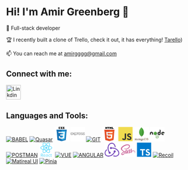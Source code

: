 # Hi! I'm Amir Greenberg 👋



🌴 Full-stack developer

🏆 I recently built a clone of Trello, check it out, it has everything! [Tarello](https://tarello-project.onrender.com/))

📫 You can reach me at amirgggg@gmail.com


## Connect with me:
[<img title="Linkdin" width="40px" height="40px" src="https://raw.githubusercontent.com/rahuldkjain/github-profile-readme-generator/master/src/images/icons/Social/linked-in-alt.svg" />](https://www.linkedin.com/in/amir-greenberg/) 


## Languages and Tools:
[<img title="BABEL" alt="BABEL" width="40px" height="40px" src="https://res.cloudinary.com/dkvliixzt/image/upload/v1705957249/babel-svgrepo-com_j2jg4w.svg" />](https://babeljs.io/)
[<img title="Quasar" alt="Quasar" width="40px" height="40px" src="https://www.svgrepo.com/show/306629/quasar.svg" />](https://quasar.dev/)
[<img title="CSS" alt="CSS" width="40px" height="40px" src="https://raw.githubusercontent.com/devicons/devicon/master/icons/css3/css3-original-wordmark.svg" />](https://www.w3schools.com/css/)
[<img title="EXPRESS" alt="EXPRESS" width="40px" height="40px" src="https://raw.githubusercontent.com/devicons/devicon/master/icons/express/express-original-wordmark.svg" />](https://expressjs.com/)
[<img title="GIT" alt="GIT"  width="40px" height="40px" src="https://res.cloudinary.com/dkvliixzt/image/upload/v1705957283/github-142-svgrepo-com_2_fygu3n.svg" />](https://git-scm.com/)
[<img title="HTML" alt="HTML"  width="40px" height="40px" src="https://raw.githubusercontent.com/devicons/devicon/master/icons/html5/html5-original-wordmark.svg" />](https://www.w3schools.com/html/)
[<img title="JS" alt="JS"  width="40px" height="40px" src="https://raw.githubusercontent.com/devicons/devicon/master/icons/javascript/javascript-original.svg" />](https://www.w3schools.com/js/)
[<img title="MONGODB" alt="MONGODB"  width="40px" height="40px" src="https://raw.githubusercontent.com/devicons/devicon/master/icons/mongodb/mongodb-original-wordmark.svg" />](https://www.mongodb.com/)
[<img title="NODEJS" alt="NODEJS"  width="40px" height="40px" src="https://raw.githubusercontent.com/devicons/devicon/master/icons/nodejs/nodejs-original-wordmark.svg" />](https://nodejs.org/en/)
[<img title="POSTMAN" alt="POSTMAN"  width="40px" height="40px" src="https://res.cloudinary.com/dkvliixzt/image/upload/v1705957300/postman-icon-svgrepo-com_fwqc0u.svg" />](https://www.postman.com/)
[<img title="REACT" alt="REACT"  width="40px" height="40px" src="https://raw.githubusercontent.com/devicons/devicon/master/icons/react/react-original-wordmark.svg" />](https://reactjs.org/)
[<img title="VUE" alt="VUE"  width="40px" height="40px" src="https://upload.wikimedia.org/wikipedia/commons/thumb/9/95/Vue.js_Logo_2.svg/2367px-Vue.js_Logo_2.svg.png" />](https://vuejs.org/)
[<img title="ANGULAR" alt="ANGULAR"  width="40px" height="40px" src="https://upload.wikimedia.org/wikipedia/commons/thumb/c/cf/Angular_full_color_logo.svg/2048px-Angular_full_color_logo.svg.png" />](https://angular.io/)
[<img title="REDUX" alt="REDUX"  width="40px" height="40px" src="https://raw.githubusercontent.com/devicons/devicon/master/icons/redux/redux-original.svg" />](https://redux.js.org/)
[<img title="SASS" alt="SASS"  width="40px" height="40px" src="https://raw.githubusercontent.com/devicons/devicon/master/icons/sass/sass-original.svg" />](https://sass-lang.com/)
[<img title="TYPESCRIPT" alt="TYPESCRIPT"  width="40px" height="40px" src="https://raw.githubusercontent.com/devicons/devicon/master/icons/typescript/typescript-original.svg" />](https://www.typescriptlang.org/)
[<img title="Recoil" alt="Recoil"  width="40px" height="40px"
      src="https://res.cloudinary.com/ds8xkm0ue/image/upload/v1673650287/recoil-js_y2kpao.svg" />](https://recoiljs.org/)
      [<img title="Matireal UI" alt="Matireal UI"  width="40px" height="40px"
      src="https://res.cloudinary.com/ds8xkm0ue/image/upload/v1673650384/material-ui-1_waefnx.svg" />](https://mui.com/)
            [<img title="Pinia" alt="Pinia"  width="40px" height="40px"
      src="https://res.cloudinary.com/ds8xkm0ue/image/upload/v1681160325/logo_gpzyuz.svg" />](https://pinia.vuejs.org/)
